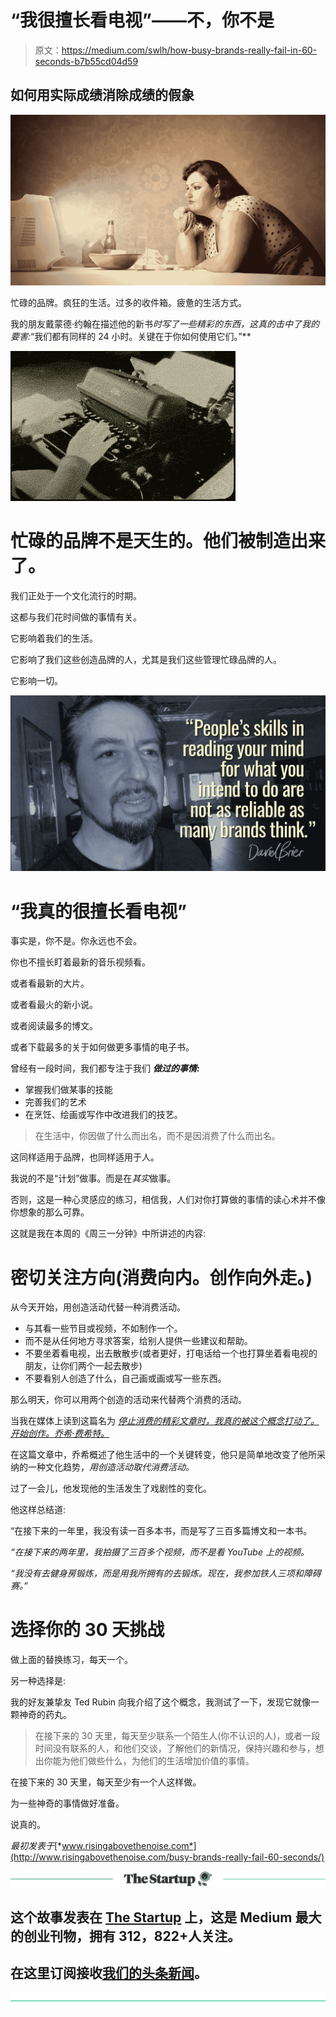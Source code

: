 # “我很擅长看电视”——不，你不是

> 原文：<https://medium.com/swlh/how-busy-brands-really-fail-in-60-seconds-b7b55cd04d59>

## 如何用实际成绩消除成绩的假象

![](img/0e7b7ee49a401a7fe291659e66121420.png)

忙碌的品牌。疯狂的生活。过多的收件箱。疲惫的生活方式。

我的朋友戴蒙德·约翰在描述他的新书*时写了一些精彩的东西，这真的击中了我的要害:*“我们都有同样的 24 小时。关键在于你如何使用它们。”**

![](img/e72d95a7cba0c7b62b9ac6755359ac71.png)

# 忙碌的品牌不是天生的。他们被制造出来了。

我们正处于一个文化流行的时期。

这都与我们花时间做的事情有关。

它影响着我们的生活。

它影响了我们这些创造品牌的人，尤其是我们这些管理忙碌品牌的人。

它影响一切。

![](img/4a45e4c1754f3b5f85dcff25abd286bc.png)

# “我真的很擅长看电视”

事实是，你不是。你永远也不会。

你也不擅长盯着最新的音乐视频看。

或者看最新的大片。

或者看最火的新小说。

或者阅读最多的博文。

或者下载最多的关于如何做更多事情的电子书。

曾经有一段时间，我们都专注于我们 ***做过的事情:***

*   掌握我们做某事的技能
*   完善我们的艺术
*   在烹饪、绘画或写作中改进我们的技艺。

> 在生活中，你因做了什么而出名，而不是因消费了什么而出名。

这同样适用于品牌，也同样适用于人。

我说的不是“计划”做事。而是在*其实*做事。

否则，这是一种心灵感应的练习，相信我，人们对你打算做的事情的读心术并不像你想象的那么可靠。

这就是我在本周的《周三一分钟》中所讲述的内容:

# 密切关注方向(消费向内。创作向外走。)

从今天开始，用创造活动代替一种消费活动。

*   与其看一些节目或视频，不如制作一个。
*   而不是从任何地方寻求答案，给别人提供一些建议和帮助。
*   不要坐着看电视，出去散散步(或者更好，打电话给一个也打算坐着看电视的朋友，让你们两个一起去散步)
*   不要看别人创造了什么，自己画或画或写一些东西。

那么明天，你可以用两个创造的活动来代替两个消费的活动。

当我在媒体上读到这篇名为 [*停止消费的精彩文章时，我真的被这个概念打动了。开始创作。乔希·费希特。*](/the-mission/stop-consuming-start-creating-f992bf66f7e0)

在这篇文章中，乔希概述了他生活中的一个关键转变，他只是简单地改变了他所采纳的一种文化趋势，*用创造活动取代消费活动。*

过了一会儿，他发现他的生活发生了戏剧性的变化。

他这样总结道:

“在接下来的一年里，我没有读一百多本书，而是写了三百多篇博文和一本书。

*“在接下来的两年里，我拍摄了三百多个视频，而不是看 YouTube 上的视频。*

*“我没有去健身房锻炼，而是用我所拥有的去锻炼。现在，我参加铁人三项和障碍赛。”*

# 选择你的 30 天挑战

做上面的替换练习，每天一个。

另一种选择是:

我的好友兼挚友 Ted Rubin 向我介绍了这个概念，我测试了一下，发现它就像一颗神奇的药丸。

> 在接下来的 30 天里，每天至少联系一个陌生人(你不认识的人)，或者一段时间没有联系的人，和他们交谈，了解他们的新情况，保持兴趣和参与，想出你能为他们做些什么，为他们的生活增加价值的事情。

在接下来的 30 天里，每天至少有一个人这样做。

为一些神奇的事情做好准备。

说真的。

*最初发表于*[*www.risingabovethenoise.com*](http://www.risingabovethenoise.com/busy-brands-really-fail-60-seconds/)

[![](img/308a8d84fb9b2fab43d66c117fcc4bb4.png)](https://medium.com/swlh)

## 这个故事发表在 [The Startup](https://medium.com/swlh) 上，这是 Medium 最大的创业刊物，拥有 312，822+人关注。

## 在这里订阅接收[我们的头条新闻](http://growthsupply.com/the-startup-newsletter/)。

[![](img/b0164736ea17a63403e660de5dedf91a.png)](https://medium.com/swlh)